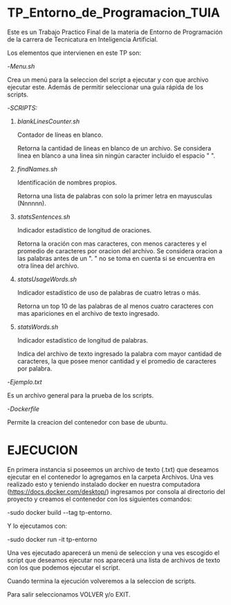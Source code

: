 # TP_Entorno_de_Programacion_TUIA

  Este es un Trabajo Practico Final de la materia de Entorno de Programación de la
carrera de Tecnicatura en Inteligencia Artificial.

  Los elementos que intervienen en este TP son:
  
-*Menu.sh*

  Crea un menú para la seleccion del script a ejecutar y con que archivo ejecutar este. 
  Además de permitir seleccionar una guia rápida de los scripts.
  
  
-*SCRIPTS:*
1. *blankLinesCounter.sh*

	Contador de líneas en blanco.
  
    Retorna la cantidad de lineas en blanco de un archivo. Se considera linea en blanco
  a una linea sin ningún caracter incluido el espacio " ".
  
  
2. *findNames.sh*

	Identificación de nombres propios.

	  Retorna una lista de palabras con solo la primer letra en mayusculas (Nnnnnn). 
    

3. *statsSentences.sh*

	Indicador estadístico de longitud de oraciones.

	Retorna la oración con mas caracteres, con menos caracteres y el promedio de 
caracteres por oracion del archivo. Se considera oracion a las palabras antes de un ". " 
no se toma en cuenta si se encuentra en otra línea del archivo.


4. *statsUsageWords.sh*

	Indicador estadístico de uso de palabras de cuatro letras o más.

	Retorna un top 10 de las palabras de al menos cuatro caracteres con mas 
apariciones en el archivo de texto ingresado.


5. *statsWords.sh*

	Indicador estadístico de longitud de palabras.

	Indica del archivo de texto ingresado la palabra com mayor cantidad de 
caracteres, la que posee menor cantidad y el promedio de caracteres por palabra.


-*Ejemplo.txt*

  Es un archivo general para la prueba de los scripts.
  
  
-*Dockerfile*

  Permite la creacion del contenedor con base de ubuntu.
  

# EJECUCION

En primera instancia si poseemos un archivo de texto (.txt) que deseamos ejecutar en el
contenedor lo agregamos en la carpeta Archivos. Una ves realizado esto y teniendo 
instalado docker en nuestra computadora (https://docs.docker.com/desktop/) ingresamos por
consola al directorio del proyecto y creamos el contenedor con los siguientes comandos:

-sudo docker build --tag tp-entorno.

Y lo ejecutamos con:

-sudo docker run -it tp-entorno

Una ves ejecutado aparecerá un menú de seleccion y una ves escogido el script que 
deseamos ejecutar nos aparecerá una lista de archivos de texto con los que podemos 
ejecutar el script.

Cuando termina la ejecución volveremos a la seleccion de scripts.

Para salir seleccionamos VOLVER y/o EXIT.
